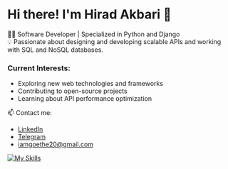 # Hi there! I'm Hirad Akbari 👋
👨‍💻 Software Developer | Specialized in Python and Django  
💡 Passionate about designing and developing scalable APIs and working with SQL and NoSQL databases.

### Current Interests:
- Exploring new web technologies and frameworks  
- Contributing to open-source projects  
- Learning about API performance optimization

📫 Contact me:  
- [LinkedIn](https://www.linkedin.com/in/iamhirad)  
- [Telegram](https://t.me/iamhirad_de)  
- iamgoethe20@gmail.com










[![My Skills](https://skillicons.dev/icons?i=python,django,redis,docker,postgresql,wordpress,php,figma,discord,fastapi)](https://skillicons.dev)
